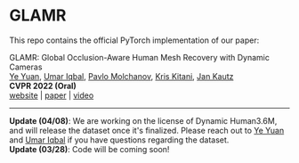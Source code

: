 # GLAMR
This repo contains the official PyTorch implementation of our paper:
  
GLAMR: Global Occlusion-Aware Human Mesh Recovery with Dynamic Cameras  
[Ye Yuan](https://www.ye-yuan.com/), [Umar Iqbal](http://www.umariqbal.info/), [Pavlo Molchanov](https://research.nvidia.com/person/pavlo-molchanov/), [Kris Kitani](http://www.cs.cmu.edu/~kkitani/), [Jan Kautz](https://jankautz.com/)  
**CVPR 2022 (Oral)**  
[website](https://nvlabs.github.io/GLAMR) | [paper](https://arxiv.org/abs/2112.01524) | [video](https://youtu.be/wpObDXcYueo)

---
**Update (04/08)**: We are working on the license of Dynamic Human3.6M, and will release the dataset once it's finalized. Please reach out to [Ye Yuan](mailto:yyuan2@cs.cmu.edu) and [Umar Iqbal](mailto:uiqbal@nvidia.com) if you have questions regarding the dataset.  
**Update (03/28)**: Code will be coming soon!
